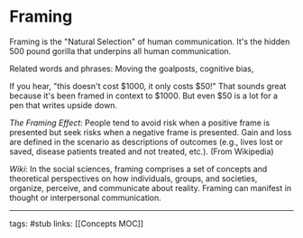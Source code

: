 # Framing
<!--add more examples, this is a big concept-->
Framing is the "Natural Selection" of human communication. It's the hidden 500 pound gorilla that underpins all human communication.

Related words and phrases: Moving the goalposts, cognitive bias, 

If you hear, "this doesn't cost $1000, it only costs $50!" That sounds great because it's been framed in context to $1000. But even $50 is a lot for a pen that writes upside down.

*The Framing Effect*: People tend to avoid risk when a positive frame is presented but seek risks when a negative frame is presented. Gain and loss are defined in the scenario as descriptions of outcomes (e.g., lives lost or saved, disease patients treated and not treated, etc.). (From Wikipedia)

*Wiki*: In the social sciences, framing comprises a set of concepts and theoretical perspectives on how individuals, groups, and societies, organize, perceive, and communicate about reality. Framing can manifest in thought or interpersonal communication.

---
tags: #stub
links: [[Concepts MOC]]